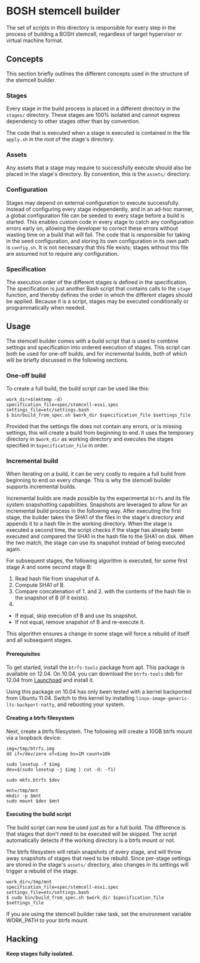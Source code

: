 # BOSH stemcell builder

The set of scripts in this directory is responsible for every step in
the process of building a BOSH stemcell, regardless of target hypervisor
or virtual machine format.

## Concepts

This section briefly outlines the different concepts used in the
structure of the stemcell builder.

### Stages

Every stage in the build process is placed in a different directory in
the `stages/` directory. These stages are 100% isolated and cannot
express dependency to other stages other than by convention.

The code that is executed when a stage is executed is contained in the
file `apply.sh` in the root of the stage's directory.

### Assets

Any assets that a stage may require to successfully execute should also
be placed in the stage's directory. By convention, this is the `assets/`
directory.

### Configuration

Stages may depend on external configuration to execute successfully.
Instead of configuring every stage independently, and in an ad-hoc
manner, a global configuration file can be seeded to every stage before
a build is started. This enables custom code in every stage to catch any
configuration errors early on, allowing the developer to correct these
errors without wasting time on a build that will fail. The code that is
responsible for taking in the seed configuration, and storing its own
configuration in its own path is `config.sh`. It is not necessary that
this file exists; stages without this file are assumed not to require
any configuration.

### Specification

The execution order of the different stages is defined in the
specification. The specification is just another Bash script that
contains calls to the `stage` function, and thereby defines the order in
which the different stages should be applied. Because it is a script,
stages may be executed conditionally or programmatically when needed.

## Usage

The stemcell builder comes with a build script that is used to combine
settings and specification into ordered execution of stages. This script
can both be used for one-off builds, and for incremental builds, both of
which will be briefly discussed in the following sections.

### One-off build

To create a full build, the build script can be used like this:

```
work_dir=$(mktemp -d)
specification_file=spec/stemcell-esxi.spec
settings_file=etc/settings.bash
$ bin/build_from_spec.sh $work_dir $specification_file $settings_file
```

Provided that the settings file does not contain any errors, or is
missing settings, this will create a build from beginning to end. It
uses the temporary directory in `$work_dir` as working directory and
executes the stages specified in `$specification_file` in order.

### Incremental build

When iterating on a build, it can be very costly to require a full build
from beginning to end on every change. This is why the stemcell builder
supports incremental builds.

Incremental builds are made possible by the experimental `btrfs` and its
file system snapshotting capabilities. Snapshots are leveraged to allow
for an incremental build process in the following way. After executing
the first stage, the builder takes the SHA1 of the files in the stage's
directory and appends it to a hash file in the working directory.
When the stage is executed a second time, the script checks if the stage
has already been executed and compared the SHA1 in the hash file to
the SHA1 on disk. When the two match, the stage can use its snapshot
instead of being executed again.

For subsequent stages, the following algorithm is executed, for some
first stage A and some second stage B:

1. Read hash file from snapshot of A.
2. Compute SHA1 of B.
3. Compare concatenation of 1. and 2. with the contents of the hash file
   in the snapshot of B (if it exists).
4.
  - If equal, skip execution of B and use its snapshot.
  - If not equal, remove snapshot of B and re-execute it.

This algorithm ensures a change in some stage will force a rebuild of
itself and all subsequent stages.

#### Prerequisites

To get started, install the `btrfs-tools` package from apt. This package
is available on 12.04. On 10.04, you can download the `btrfs-tools` deb
for 12.04 from [Launchpad][btrfs-deb] and install it.

Using this package on 10.04 has only been tested with a kernel
backported from Ubuntu 11.04. Switch to this kernel by installing
`linux-image-generic-lts-backport-natty`, and rebooting your system.

[btrfs-deb]: https://launchpad.net/ubuntu/precise/+package/btrfs-tools

#### Creating a btrfs filesystem

Next, create a btrfs filesystem. The following will create a 10GB btrfs
mount via a loopback device:

```
img=/tmp/btrfs.img
dd if=/dev/zero of=$img bs=1M count=10k

sudo losetup -f $img
dev=$(sudo losetup -j $img | cut -d: -f1)

sudo mkfs.btrfs $dev

mnt=/tmp/mnt
mkdir -p $mnt
sudo mount $dev $mnt
```

#### Executing the build script

The build script can now be used just as for a full build. The
difference is that stages that don't need to be executed will be
skipped. The script automatically detects if the working directory is a
btrfs mount or not.

The btrfs filesystem will retain snapshots of every stage, and will
throw away snapshots of stages that need to be rebuild. Since per-stage
settings are stored in the stage's `assets/` directory, also changes in
its settings will trigger a rebuild of the stage.

```
work_dir=/tmp/mnt
specification_file=spec/stemcell-esxi.spec
settings_file=etc/settings.bash
$ sudo bin/build_from_spec.sh $work_dir $specification_file $settings_file
```

If you are using the stemcell builder rake task, set the environment
variable WORK_PATH to your btrfs mount.

## Hacking

**Keep stages fully isolated.**
